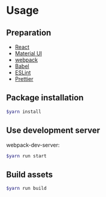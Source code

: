 # Usage

## Preparation

* [React](https://facebook.github.io/react/)
* [Material UI](http://material-ui.com/#/)
* [webpack](https://webpack.github.io/)
* [Babel](https://babeljs.io/)
* [ESLint](http://eslint.org/)
* [Prettier](https://github.com/prettier/prettier)

## Package installation

```bash
$yarn install
```

## Use development server

webpack-dev-server:

```bash
$yarn run start
```

## Build assets

```bash
$yarn run build
```
